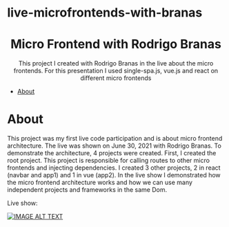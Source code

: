 # live-microfrontends-with-branas

<h1 align="center">Micro Frontend with Rodrigo Branas</h1>
<p align="center">This project I created with Rodrigo Branas in the live about the micro frontends. For this presentation I used single-spa.js, vue.js and react on different micro frontends</p>


<!--ts-->
   * [About](#About)
   <!-- * [Installation](#installation)
   * [How to Use](#how-to-use)
      * [Prerequisites](#prerequisites)
      * [Execute Projects](#execute-projects)
   * [Technologies](#technologies) -->
<!--te-->

About
============

This project was my first live code participation and is about micro frontend architecture. The live was shown on June 30, 2021 with Rodrigo Branas. To demonstrate the architecture, 4 projects were created. First, I created the root project. This project is responsible for calling routes to other micro frontends and injecting dependencies. I created 3 other projects, 2 in react (navbar and app1) and 1 in vue (app2). In the live show I demonstrated how the micro frontend architecture works and how we can use many independent projects and frameworks in the same Dom.

Live show: 

[![IMAGE ALT TEXT](https://ibb.co/GQygKjY)](https://www.youtube.com/watch?v=GHlt3yFCEW0 "Micro Frontends with Single-spa, React and Vue")
